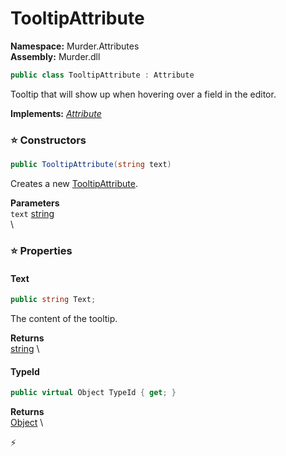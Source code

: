 # TooltipAttribute

**Namespace:** Murder.Attributes \
**Assembly:** Murder.dll

```csharp
public class TooltipAttribute : Attribute
```

Tooltip that will show up when hovering over a field in the editor.

**Implements:** _[Attribute](https://learn.microsoft.com/en-us/dotnet/api/System.Attribute?view=net-7.0)_

### ⭐ Constructors
```csharp
public TooltipAttribute(string text)
```

Creates a new [TooltipAttribute](../../Murder/Attributes/TooltipAttribute.html).

**Parameters** \
`text` [string](https://learn.microsoft.com/en-us/dotnet/api/System.String?view=net-7.0) \
\

### ⭐ Properties
#### Text
```csharp
public string Text;
```

The content of the tooltip.

**Returns** \
[string](https://learn.microsoft.com/en-us/dotnet/api/System.String?view=net-7.0) \
#### TypeId
```csharp
public virtual Object TypeId { get; }
```

**Returns** \
[Object](https://learn.microsoft.com/en-us/dotnet/api/System.Object?view=net-7.0) \


⚡